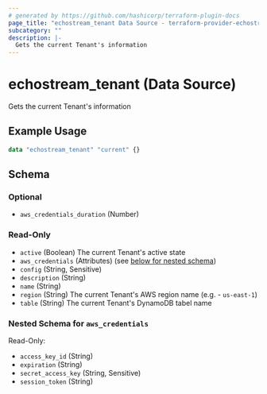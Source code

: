```yaml
---
# generated by https://github.com/hashicorp/terraform-plugin-docs
page_title: "echostream_tenant Data Source - terraform-provider-echostream"
subcategory: ""
description: |-
  Gets the current Tenant's information
---
```


# echostream_tenant (Data Source)

Gets the current Tenant's information

## Example Usage

```terraform
data "echostream_tenant" "current" {}
```

<!-- schema generated by tfplugindocs -->
## Schema

### Optional

- `aws_credentials_duration` (Number)

### Read-Only

- `active` (Boolean) The current Tenant's active state
- `aws_credentials` (Attributes) (see [below for nested schema](#nestedatt--aws_credentials))
- `config` (String, Sensitive)
- `description` (String)
- `name` (String)
- `region` (String) The current Tenant's AWS region name (e.g.  - `us-east-1`)
- `table` (String) The current Tenant's DynamoDB tabel name

<a id="nestedatt--aws_credentials"></a>
### Nested Schema for `aws_credentials`

Read-Only:

- `access_key_id` (String)
- `expiration` (String)
- `secret_access_key` (String, Sensitive)
- `session_token` (String)


